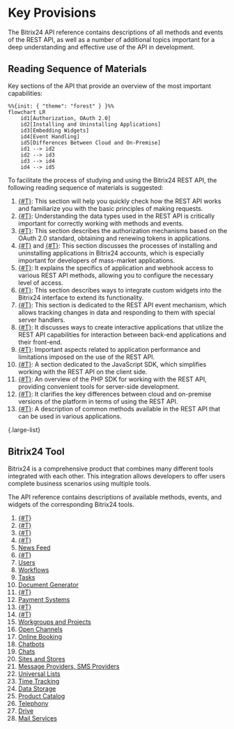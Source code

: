 # Key Provisions

The Bitrix24 API reference contains descriptions of all methods and events of the REST API, as well as a number of additional topics important for a deep understanding and effective use of the API in development.

## Reading Sequence of Materials

Key sections of the API that provide an overview of the most important capabilities:

```mermaid
%%{init: { "theme": "forest" } }%%
flowchart LR
    id1[Authorization, OAuth 2.0]
    id2[Installing and Uninstalling Applications]
    id3[Embedding Widgets]
    id4[Event Handling]
    id5[Differences Between Cloud and On-Premise]
    id1 --> id2
    id2 --> id3
    id3 --> id4
    id4 --> id5
```

To facilitate the process of studying and using the Bitrix24 REST API, the following reading sequence of materials is suggested:

1. [{#T}](how-to-call-rest-api/authorization.md): This section will help you quickly check how the REST API works and familiarize you with the basic principles of making requests.
2. [{#T}](../api-reference/data-types.md): Understanding the data types used in the REST API is critically important for correctly working with methods and events.
3. [{#T}](oauth/index.md): This section describes the authorization mechanisms based on the OAuth 2.0 standard, obtaining and renewing tokens in applications.
4. [{#T}](app-installation/index.md) and [{#T}](app-uninstallation.md): This section discusses the processes of installing and uninstalling applications in Bitrix24 accounts, which is especially important for developers of mass-market applications.
5. [{#T}](../api-reference/scopes/permissions.md): It explains the specifics of application and webhook access to various REST API methods, allowing you to configure the necessary level of access.
6. [{#T}](../api-reference/widgets/index.md): This section describes ways to integrate custom widgets into the Bitrix24 interface to extend its functionality.
7. [{#T}](../api-reference/events/index.md): This section is dedicated to the REST API event mechanism, which allows tracking changes in data and responding to them with special server handlers.
8. [{#T}](interactivity/index.md): It discusses ways to create interactive applications that utilize the REST API capabilities for interaction between back-end applications and their front-end.
9. [{#T}](performance/limits.md): Important aspects related to application performance and limitations imposed on the use of the REST API.
10. [{#T}](../sdk/bx24-js-sdk/index.md): A section dedicated to the JavaScript SDK, which simplifies working with the REST API on the client side.
11. [{#T}](../sdk/crest-php-sdk/index.md): An overview of the PHP SDK for working with the REST API, providing convenient tools for server-side development.
12. [{#T}](cloud-and-on-premise/index.md): It clarifies the key differences between cloud and on-premise versions of the platform in terms of using the REST API.
13. [{#T}](../api-reference/common/index.md): A description of common methods available in the REST API that can be used in various applications.

{.large-list}

## Bitrix24 Tool

Bitrix24 is a comprehensive product that combines many different tools integrated with each other. This integration allows developers to offer users complete business scenarios using multiple tools.

The API reference contains descriptions of available methods, events, and widgets of the corresponding Bitrix24 tools.

1. [{#T}](../api-reference/common/index.md)
2. [{#T}](../api-reference/biconnector/index.md)
3. [{#T}](../api-reference/crm/index.md)
4. [{#T}](../api-reference/ai/index.md)
5. [News Feed](../api-reference/log/index.md)
6. [{#T}](../api-reference/sale/index.md)
7. [Users](../api-reference/user/index.md)
8. [Workflows](../api-reference/bizproc/index.md)
9. [Tasks](../api-reference/tasks/index.md)
10. [Document Generator](../api-reference/document-generator/index.md)
11. [{#T}](../api-reference/calendar/index.md)
12. [Payment Systems](../api-reference/pay-system/index.md)
13. [{#T}](../api-reference/departments/index.md)
14. [{#T}](../api-reference/user-consent/index.md)
15. [Workgroups and Projects](../api-reference/sonet-group/sonet-group-create.md)
16. [Open Channels](../api-reference/imopenlines/index.md)
17. [Online Booking](../api-reference/booking/index.md)
18. [Chatbots](../api-reference/chat-bots/index.md)
19. [Chats](../api-reference/chats/index.md)
20. [Sites and Stores](../api-reference/landing/index.md)
21. [Message Providers, SMS Providers](../api-reference/messageservice/index.md)
22. [Universal Lists](../api-reference/lists/index.md)
23. [Time Tracking](../api-reference/timeman/index.md)
24. [Data Storage](../api-reference/entity/index.md)
25. [Product Catalog](../api-reference/catalog/index.md)
26. [Telephony](../api-reference/telephony/index.md)
27. [Drive](../api-reference/disk/index.md)
28. [Mail Services](../api-reference/mailservice/index.md)